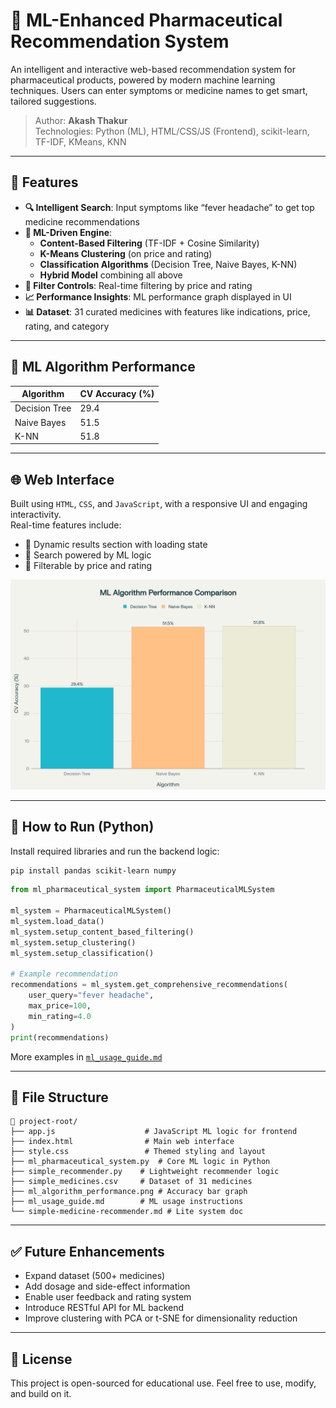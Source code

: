 # 💊 ML-Enhanced Pharmaceutical Recommendation System

An intelligent and interactive web-based recommendation system for pharmaceutical products, powered by modern machine learning techniques. Users can enter symptoms or medicine names to get smart, tailored suggestions.

> Author: **Akash Thakur**  
> Technologies: Python (ML), HTML/CSS/JS (Frontend), scikit-learn, TF-IDF, KMeans, KNN

---

## 🚀 Features

- **🔍 Intelligent Search**: Input symptoms like “fever headache” to get top medicine recommendations
- **🧠 ML-Driven Engine**:
  - **Content-Based Filtering** (TF-IDF + Cosine Similarity)
  - **K-Means Clustering** (on price and rating)
  - **Classification Algorithms** (Decision Tree, Naive Bayes, K-NN)
  - **Hybrid Model** combining all above
- **🧪 Filter Controls**: Real-time filtering by price and rating
- **📈 Performance Insights**: ML performance graph displayed in UI
- **📊 Dataset**: 31 curated medicines with features like indications, price, rating, and category

---

## 🧬 ML Algorithm Performance

| Algorithm      | CV Accuracy (%) |
| -------------- | --------------- |
| Decision Tree  | 29.4            |
| Naive Bayes    | 51.5            |
| K-NN           | 51.8            |

---

## 🌐 Web Interface

Built using `HTML`, `CSS`, and `JavaScript`, with a responsive UI and engaging interactivity.  
Real-time features include:
- 🔄 Dynamic results section with loading state
- 🧠 Search powered by ML logic
- 🎯 Filterable by price and rating

![ML Algorithm Performance](ml_algorithm_performance.png)

---

## 🧪 How to Run (Python)

Install required libraries and run the backend logic:

```bash
pip install pandas scikit-learn numpy
```

```python
from ml_pharmaceutical_system import PharmaceuticalMLSystem

ml_system = PharmaceuticalMLSystem()
ml_system.load_data()
ml_system.setup_content_based_filtering()
ml_system.setup_clustering()
ml_system.setup_classification()

# Example recommendation
recommendations = ml_system.get_comprehensive_recommendations(
    user_query="fever headache",
    max_price=100,
    min_rating=4.0
)
print(recommendations)
```

More examples in [`ml_usage_guide.md`](ml_usage_guide.md)

---

## 📂 File Structure

```
📁 project-root/
├── app.js                    # JavaScript ML logic for frontend
├── index.html                # Main web interface
├── style.css                 # Themed styling and layout
├── ml_pharmaceutical_system.py  # Core ML logic in Python
├── simple_recommender.py    # Lightweight recommender logic
├── simple_medicines.csv     # Dataset of 31 medicines
├── ml_algorithm_performance.png # Accuracy bar graph
├── ml_usage_guide.md        # ML usage instructions
└── simple-medicine-recommender.md # Lite system doc
```

---

## ✅ Future Enhancements

- Expand dataset (500+ medicines)
- Add dosage and side-effect information
- Enable user feedback and rating system
- Introduce RESTful API for ML backend
- Improve clustering with PCA or t-SNE for dimensionality reduction

---

## 📜 License

This project is open-sourced for educational use. Feel free to use, modify, and build on it.
